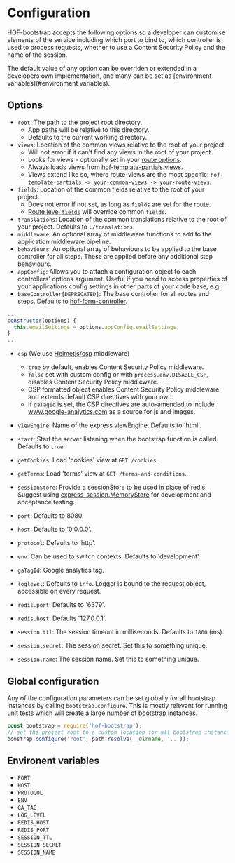 # Configuration

HOF-bootstrap accepts the following options so a developer can customise elements of the service including which port to bind to, which controller is used to process requests, whether to use a Content Security Policy and the name of the session.

The default value of any option can be overriden or extended in a developers own implementation, and many can be set as [environment variables](#environment variables).

## Options

- `root`: The path to the project root directory.
  - App paths will be relative to this directory.
  - Defaults to the current working directory.
- `views`: Location of the common views relative to the root of your project.
  - Will not error if it can't find any views in the root of your project.
  - Looks for views - optionally set in your [route options](#route-options).
  - Always loads views from [hof-template-partials.views](https://github.com/UKHomeOfficeForms/hof-template-partials/tree/master/views).
  - Views extend like so, where route-views are the most specific: `hof-template-partials -> your-common-views -> your-route-views`.
- `fields`: Location of the common fields relative to the root of your project.
  - Does not error if not set, as long as `fields` are set for the route.
  - [Route level `fields`](#route-options) will override common `fields`.
- `translations`: Location of the common translations relative to the root of your project. Defaults to `./translations`.
- `middleware`: An optional array of middleware functions to add to the application middleware pipeline.
- `behaviours`: An optional array of behaviours to be applied to the base controller for all steps. These are applied before any additional step behaviours.
- `appConfig`: Allows you to attach a configuration object to each controllers' options argument. Useful if you need to access properties of your applications config settings in other parts of your code base, e.g:
- `baseController[DEPRECATED]`: The base controller for all routes and steps. Defaults to [hof-form-controller](https://github.com/UKHomeOfficeForms/hof-controller).

```javascript
...
constructor(options) {
  this.emailSettings = options.appConfig.emailSettings;
}
...
```
- `csp` (We use [Helmetjs/csp](https://github.com/helmetjs/csp) middleware)
  - `true` by default, enables Content Security Policy middleware.
  - `false` set with custom config or with `process.env.DISABLE_CSP`, disables Content Security Policy middleware.
  - CSP formatted object enables Content Security Policy middleware and extends default CSP directives with your own.
  - If `gaTagId` is set, the CSP directives are auto-amended to include www.google-analytics.com as a source for js and images.

- `viewEngine`: Name of the express viewEngine. Defaults to 'html'.
- `start`: Start the server listening when the bootstrap function is called. Defaults to `true`.
- `getCookies`: Load 'cookies' view at `GET /cookies`.
- `getTerms`: Load 'terms' view at `GET /terms-and-conditions`.
- `sessionStore`: Provide a sessionStore to be used in place of redis. Suggest using [express-session.MemoryStore](https://github.com/expressjs/session/blob/master/session/memory.js) for development and acceptance testing.
- `port`: Defaults to 8080.
- `host`: Defaults to '0.0.0.0'.
- `protocol`: Defaults to 'http'.
- `env`: Can be used to switch contexts. Defaults to 'development'.
- `gaTagId`: Google analytics tag.
- `loglevel`: Defaults to `info`. Logger is bound to the request object, accessible on every request.
- `redis.port`: Defaults to '6379'.
- `redis.host`: Defaults '127.0.0.1'.
- `session.ttl`: The session timeout in milliseconds. Defaults to `1800` (ms).
- `session.secret`: The session secret. Set this to something unique.
- `session.name`: The session name. Set this to something unique.

## Global configuration

Any of the configuration parameters can be set globally for all bootstrap instances by calling `bootstrap.configure`. This is mostly relevant for running unit tests which will create a large number of bootstrap instances.

```javascript
const bootstrap = require('hof-bootstrap');
// set the project root to a custom location for all bootstrap instances
boostrap.configure('root', path.resolve(__dirname, '..'));
```

## Environent variables

- `PORT`
- `HOST`
- `PROTOCOL`
- `ENV`
- `GA_TAG`
- `LOG_LEVEL`
- `REDIS_HOST`
- `REDIS_PORT`
- `SESSION_TTL`
- `SESSION_SECRET`
- `SESSION_NAME`
